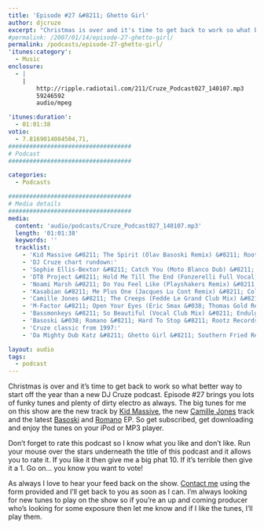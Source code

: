 ```yaml
---
title: 'Episode #27 &#8211; Ghetto Girl'
author: djcruze
excerpt: "Christmas is over and it's time to get back to work so what better way to start off the year than a new DJ Cruze podcast. Episode #27 brings you lots of funky tunes and plenty of dirty electro as always."
#permalink: /2007/01/14/episode-27-ghetto-girl/
permalink: /podcasts/episode-27-ghetto-girl/
'itunes:category':
  - Music
enclosure:
  - |
    |
        http://ripple.radiotail.com/211/Cruze_Podcast027_140107.mp3
        59246592
        audio/mpeg

'itunes:duration':
  - 01:01:38
votio:
  - 7.8169014084504,71,
###################################
# Podcast
###################################

categories:
  - Podcasts

###################################
# Media details
###################################
media:
  content: 'audio/podcasts/Cruze_Podcast027_140107.mp3'
  length: '01:01:38'
  keywords: ''
  tracklist:
    - 'Kid Massive &#8211; The Spirit (Olav Basoski Remix) &#8211; Rootz Records'
    - 'DJ Cruze chart rundown:'
    - 'Sophie Ellis-Bextor &#8211; Catch You (Moto Blanco Dub) &#8211; Fascination'
    - 'DT8 Project &#8211; Hold Me Till The End (Fonzerelli Full Vocal) &#8211; Direction Records'
    - 'Noami Marsh &#8211; Do You Feel Like (Playshakers Remix) &#8211; Audiofreaks'
    - 'Kasabian &#8211; Me Plus One (Jacques Lu Cont Remix) &#8211; Columbia'
    - 'Camille Jones &#8211; The Creeps (Fedde Le Grand Club Mix) &#8211; Data Records'
    - 'M-Factor &#8211; Open Your Eyes (Eric Smax &#038; Thomas Gold Remix) &#8211; Endulge'
    - 'Bassmonkeys &#8211; So Beautiful (Vocal Club Mix) &#8211; Endulge'
    - 'Basoski &#038; Romano &#8211; Hard To Stop &#8211; Rootz Records'
    - 'Cruze classic from 1997:'
    - 'Da Mighty Dub Katz &#8211; Ghetto Girl &#8211; Southern Fried Recordings'

layout: audio
tags:
  - podcast
---
```


Christmas is over and it&#8217;s time to get back to work so what better way to start off the year than a new DJ Cruze podcast. Episode #27 brings you lots of funky tunes and plenty of dirty electro as always. The big tunes for me on this show are the new track by [Kid Massive][1], the new [Camille Jones][2] track and the latest [Basoski][3] and [Romano][4] EP. So get subscribed, get downloading and enjoy the tunes on your iPod or MP3 player.

Don&#8217;t forget to rate this podcast so I know what you like and don&#8217;t like. Run your mouse over the stars underneath the title of this podcast and it allows you to rate it. If you like it then give me a big phat 10. If it&#8217;s terrible then give it a 1. Go on&#8230; you know you want to vote!

As always I love to hear your feed back on the show. [Contact me][5] using the form provided and I&#8217;ll get back to you as soon as I can. I&#8217;m always looking for new tunes to play on the show so if you&#8217;re an up and coming producer who&#8217;s looking for some exposure then let me know and if I like the tunes, I&#8217;ll play them.

[1]: http://www.kidmassive.com/
[2]: http://www.camillejones.dk/
[3]: http://www.olavbasoski.nl/
[4]: http://www.alexromano.com/
[5]: http://www.djcruze.co.uk/cms/contact/
